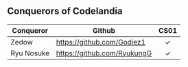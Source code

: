## Conquerors of Codelandia

| Conqueror | Github | CS01 |
|---|---|:---:|
| Zedow | <https://github.com/Godiez1> | ✓ | 
| Ryu Nosuke | <https://github.com/RyukungG> | ✓ |